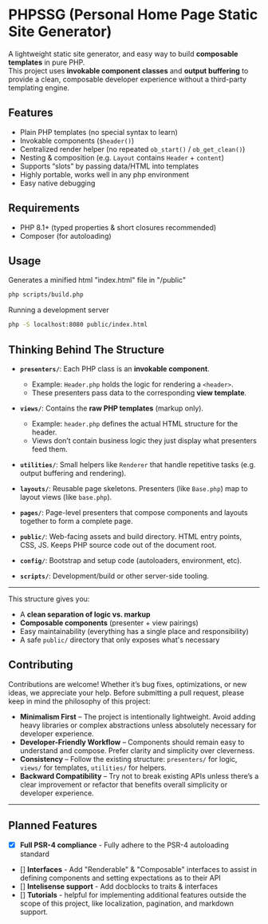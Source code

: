 # PHPSSG (Personal Home Page Static Site Generator)

A lightweight static site generator, and easy way to build **composable templates** in pure PHP.  
This project uses **invokable component classes** and **output buffering** to provide a clean, composable developer experience without a third-party templating engine.

## Features

- Plain PHP templates (no special syntax to learn)  
- Invokable components (`$header()`)  
- Centralized render helper (no repeated `ob_start()` / `ob_get_clean()`)  
- Nesting & composition (e.g. `Layout` contains `Header` + `content`)  
- Supports “slots” by passing data/HTML into templates  
- Highly portable, works well in any php environment
- Easy native debugging

## Requirements

- PHP 8.1+ (typed properties & short closures recommended)
- Composer (for autoloading)

## Usage

Generates a minified html "index.html" file in "/public" 
```bash
php scripts/build.php
```

Running a development server
```bash
php -S localhost:8080 public/index.html 
```

## Thinking Behind The Structure

- **`presenters/`**: Each PHP class is an **invokable component**.  
  - Example: `Header.php` holds the logic for rendering a `<header>`.  
  - These presenters pass data to the corresponding **view template**.  

- **`views/`**: Contains the **raw PHP templates** (markup only).  
  - Example: `header.php` defines the actual HTML structure for the header.  
  - Views don’t contain business logic they just display what presenters feed them.  

- **`utilities/`**: Small helpers like `Renderer` that handle repetitive tasks (e.g. output buffering and rendering).  

- **`layouts/`**: Reusable page skeletons. Presenters (like `Base.php`) map to layout views (like `base.php`).  

- **`pages/`**: Page-level presenters that compose components and layouts together to form a complete page.  

- **`public/`**: Web-facing assets and build directory. HTML entry points, CSS, JS. Keeps PHP source code out of the document root.  

- **`config/`**: Bootstrap and setup code (autoloaders, environment, etc).  

- **`scripts/`**: Development/build or other server-side tooling.  

---

This structure gives you:
- A **clean separation of logic vs. markup**  
- **Composable components** (presenter + view pairings)  
- Easy maintainability (everything has a single place and responsibility)  
- A safe `public/` directory that only exposes what's necessary

## Contributing

Contributions are welcome! Whether it’s bug fixes, optimizations, or new ideas, we appreciate your help. Before submitting a pull request, please keep in mind the philosophy of this project:

- **Minimalism First** – The project is intentionally lightweight. Avoid adding heavy libraries or complex abstractions unless absolutely necessary for developer experience.  
- **Developer-Friendly Workflow** – Components should remain easy to understand and compose. Prefer clarity and simplicity over cleverness.  
- **Consistency** – Follow the existing structure: `presenters/` for logic, `views/` for templates, `utilities/` for helpers.  
- **Backward Compatibility** – Try not to break existing APIs unless there’s a clear improvement or refactor that benefits overall simplicity or developer experience.

---

## Planned Features
- [x] **Full PSR-4 compliance** - Fully adhere to the PSR-4 autoloading standard
- [] **Interfaces** - Add "Renderable" & "Composable" interfaces to assist in defining components and setting expectations as to their API 
- [] **Intelisense support** - Add docblocks to traits & interfaces
- [] **Tutorials** - helpful for implementing additional features outside the scope of this project, like localization, pagination, and markdown support.
